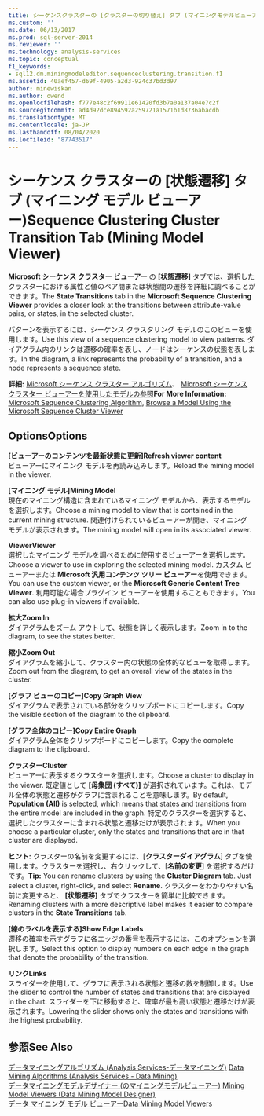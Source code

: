 ```yaml
---
title: シーケンスクラスターの [クラスターの切り替え] タブ (マイニングモデルビューアー)Microsoft Docs
ms.custom: ''
ms.date: 06/13/2017
ms.prod: sql-server-2014
ms.reviewer: ''
ms.technology: analysis-services
ms.topic: conceptual
f1_keywords:
- sql12.dm.miningmodeleditor.sequenceclustering.transition.f1
ms.assetid: 40aef457-d69f-4905-a2d3-924c37bd3d97
author: minewiskan
ms.author: owend
ms.openlocfilehash: f777e48c2f69911e61420fd3b7a0a137a04e7c2f
ms.sourcegitcommit: ad4d92dce894592a259721a1571b1d8736abacdb
ms.translationtype: MT
ms.contentlocale: ja-JP
ms.lasthandoff: 08/04/2020
ms.locfileid: "87743517"
---
```

# <a name="sequence-clustering-cluster-transition-tab-mining-model-viewer"></a><span data-ttu-id="e9c05-102">シーケンス クラスターの [状態遷移] タブ (マイニング モデル ビューアー)</span><span class="sxs-lookup"><span data-stu-id="e9c05-102">Sequence Clustering Cluster Transition Tab (Mining Model Viewer)</span></span>
  <span data-ttu-id="e9c05-103">**Microsoft シーケンス クラスター ビューアー** の **[状態遷移]** タブでは、選択したクラスターにおける属性と値のペア間または状態間の遷移を詳細に調べることができます。</span><span class="sxs-lookup"><span data-stu-id="e9c05-103">The **State Transitions** tab in the **Microsoft Sequence Clustering Viewer** provides a closer look at the transitions between attribute-value pairs, or states, in the selected cluster.</span></span>  
  
 <span data-ttu-id="e9c05-104">パターンを表示するには、シーケンス クラスタリング モデルのこのビューを使用します。</span><span class="sxs-lookup"><span data-stu-id="e9c05-104">Use this view of a sequence clustering model to view patterns.</span></span> <span data-ttu-id="e9c05-105">ダイアグラム内のリンクは遷移の確率を表し、ノードはシーケンスの状態を表します。</span><span class="sxs-lookup"><span data-stu-id="e9c05-105">In the diagram, a link represents the probability of a transition, and a node represents a sequence state.</span></span>  
  
 <span data-ttu-id="e9c05-106">**詳細:** [Microsoft シーケンス クラスター アルゴリズム](data-mining/microsoft-sequence-clustering-algorithm.md)、 [Microsoft シーケンス クラスター ビューアーを使用したモデルの参照](data-mining/browse-a-model-using-the-microsoft-sequence-cluster-viewer.md)</span><span class="sxs-lookup"><span data-stu-id="e9c05-106">**For More Information:** [Microsoft Sequence Clustering Algorithm](data-mining/microsoft-sequence-clustering-algorithm.md), [Browse a Model Using the Microsoft Sequence Cluster Viewer](data-mining/browse-a-model-using-the-microsoft-sequence-cluster-viewer.md)</span></span>  
  
## <a name="options"></a><span data-ttu-id="e9c05-107">Options</span><span class="sxs-lookup"><span data-stu-id="e9c05-107">Options</span></span>  
 <span data-ttu-id="e9c05-108">**[ビューアーのコンテンツを最新状態に更新]**</span><span class="sxs-lookup"><span data-stu-id="e9c05-108">**Refresh viewer content**</span></span>  
 <span data-ttu-id="e9c05-109">ビューアーにマイニング モデルを再読み込みします。</span><span class="sxs-lookup"><span data-stu-id="e9c05-109">Reload the mining model in the viewer.</span></span>  
  
 <span data-ttu-id="e9c05-110">**[マイニング モデル]**</span><span class="sxs-lookup"><span data-stu-id="e9c05-110">**Mining Model**</span></span>  
 <span data-ttu-id="e9c05-111">現在のマイニング構造に含まれているマイニング モデルから、表示するモデルを選択します。</span><span class="sxs-lookup"><span data-stu-id="e9c05-111">Choose a mining model to view that is contained in the current mining structure.</span></span> <span data-ttu-id="e9c05-112">関連付けられているビューアーが開き、マイニング モデルが表示されます。</span><span class="sxs-lookup"><span data-stu-id="e9c05-112">The mining model will open in its associated viewer.</span></span>  
  
 <span data-ttu-id="e9c05-113">**Viewer**</span><span class="sxs-lookup"><span data-stu-id="e9c05-113">**Viewer**</span></span>  
 <span data-ttu-id="e9c05-114">選択したマイニング モデルを調べるために使用するビューアーを選択します。</span><span class="sxs-lookup"><span data-stu-id="e9c05-114">Choose a viewer to use in exploring the selected mining model.</span></span> <span data-ttu-id="e9c05-115">カスタム ビューアーまたは **Microsoft 汎用コンテンツ ツリー ビューアー**を使用できます。</span><span class="sxs-lookup"><span data-stu-id="e9c05-115">You can use the custom viewer, or the **Microsoft Generic Content Tree Viewer**.</span></span> <span data-ttu-id="e9c05-116">利用可能な場合プラグイン ビューアーを使用することもできます。</span><span class="sxs-lookup"><span data-stu-id="e9c05-116">You can also use plug-in viewers if available.</span></span>  
  
 <span data-ttu-id="e9c05-117">**拡大**</span><span class="sxs-lookup"><span data-stu-id="e9c05-117">**Zoom In**</span></span>  
 <span data-ttu-id="e9c05-118">ダイアグラムをズーム アウトして、状態を詳しく表示します。</span><span class="sxs-lookup"><span data-stu-id="e9c05-118">Zoom in to the diagram, to see the states better.</span></span>  
  
 <span data-ttu-id="e9c05-119">**縮小**</span><span class="sxs-lookup"><span data-stu-id="e9c05-119">**Zoom Out**</span></span>  
 <span data-ttu-id="e9c05-120">ダイアグラムを縮小して、クラスター内の状態の全体的なビューを取得します。</span><span class="sxs-lookup"><span data-stu-id="e9c05-120">Zoom out from the diagram, to get an overall view of the states in the cluster.</span></span>  
  
 <span data-ttu-id="e9c05-121">**[グラフ ビューのコピー]**</span><span class="sxs-lookup"><span data-stu-id="e9c05-121">**Copy Graph View**</span></span>  
 <span data-ttu-id="e9c05-122">ダイアグラムで表示されている部分をクリップボードにコピーします。</span><span class="sxs-lookup"><span data-stu-id="e9c05-122">Copy the visible section of the diagram to the clipboard.</span></span>  
  
 <span data-ttu-id="e9c05-123">**[グラフ全体のコピー]**</span><span class="sxs-lookup"><span data-stu-id="e9c05-123">**Copy Entire Graph**</span></span>  
 <span data-ttu-id="e9c05-124">ダイアグラム全体をクリップボードにコピーします。</span><span class="sxs-lookup"><span data-stu-id="e9c05-124">Copy the complete diagram to the clipboard.</span></span>  
  
 <span data-ttu-id="e9c05-125">**クラスター**</span><span class="sxs-lookup"><span data-stu-id="e9c05-125">**Cluster**</span></span>  
 <span data-ttu-id="e9c05-126">ビューアーに表示するクラスターを選択します。</span><span class="sxs-lookup"><span data-stu-id="e9c05-126">Choose a cluster to display in the viewer.</span></span> <span data-ttu-id="e9c05-127">既定値として **[母集団 (すべて)]** が選択されています。これは、モデル全体の状態と遷移がグラフに含まれることを意味します。</span><span class="sxs-lookup"><span data-stu-id="e9c05-127">By default, **Population (All)** is selected, which means that states and transitions from the entire model are included in the graph.</span></span> <span data-ttu-id="e9c05-128">特定のクラスターを選択すると、選択したクラスターに含まれる状態と遷移だけが表示されます。</span><span class="sxs-lookup"><span data-stu-id="e9c05-128">When you choose a particular cluster, only the states and transitions that are in that cluster are displayed.</span></span>  
  
 <span data-ttu-id="e9c05-129">**ヒント:** クラスターの名前を変更するには、[**クラスターダイアグラム**] タブを使用します。クラスターを選択し、右クリックして、[**名前の変更**] を選択するだけです。</span><span class="sxs-lookup"><span data-stu-id="e9c05-129">**Tip:** You can rename clusters by using the **Cluster Diagram** tab. Just select a cluster, right-click, and select **Rename**.</span></span> <span data-ttu-id="e9c05-130">クラスターをわかりやすい名前に変更すると、 **[状態遷移]** タブでクラスターを簡単に比較できます。</span><span class="sxs-lookup"><span data-stu-id="e9c05-130">Renaming clusters with a more descriptive label makes it easier to compare clusters in the **State Transitions** tab.</span></span>  
  
 <span data-ttu-id="e9c05-131">**[線のラベルを表示する]**</span><span class="sxs-lookup"><span data-stu-id="e9c05-131">**Show Edge Labels**</span></span>  
 <span data-ttu-id="e9c05-132">遷移の確率を示すグラフに各エッジの番号を表示するには、このオプションを選択します。</span><span class="sxs-lookup"><span data-stu-id="e9c05-132">Select this option to display numbers on each edge in the graph that denote the probability of the transition.</span></span>  
  
 <span data-ttu-id="e9c05-133">**リンク**</span><span class="sxs-lookup"><span data-stu-id="e9c05-133">**Links**</span></span>  
 <span data-ttu-id="e9c05-134">スライダーを使用して、グラフに表示される状態と遷移の数を制御します。</span><span class="sxs-lookup"><span data-stu-id="e9c05-134">Use the slider to control the number of states and transitions that are displayed in the chart.</span></span> <span data-ttu-id="e9c05-135">スライダーを下に移動すると、確率が最も高い状態と遷移だけが表示されます。</span><span class="sxs-lookup"><span data-stu-id="e9c05-135">Lowering the slider shows only the states and transitions with the highest probability.</span></span>  
  
## <a name="see-also"></a><span data-ttu-id="e9c05-136">参照</span><span class="sxs-lookup"><span data-stu-id="e9c05-136">See Also</span></span>  
 <span data-ttu-id="e9c05-137">[データマイニングアルゴリズム &#40;Analysis Services-データマイニング&#41;](data-mining/data-mining-algorithms-analysis-services-data-mining.md) </span><span class="sxs-lookup"><span data-stu-id="e9c05-137">[Data Mining Algorithms &#40;Analysis Services - Data Mining&#41;](data-mining/data-mining-algorithms-analysis-services-data-mining.md) </span></span>  
 <span data-ttu-id="e9c05-138">[データマイニングモデルデザイナー &#40;のマイニングモデルビューアー&#41;](mining-model-viewers-data-mining-model-designer.md) </span><span class="sxs-lookup"><span data-stu-id="e9c05-138">[Mining Model Viewers &#40;Data Mining Model Designer&#41;](mining-model-viewers-data-mining-model-designer.md) </span></span>  
 [<span data-ttu-id="e9c05-139">データ マイニング モデル ビューアー</span><span class="sxs-lookup"><span data-stu-id="e9c05-139">Data Mining Model Viewers</span></span>](data-mining/data-mining-model-viewers.md)  
  
  
